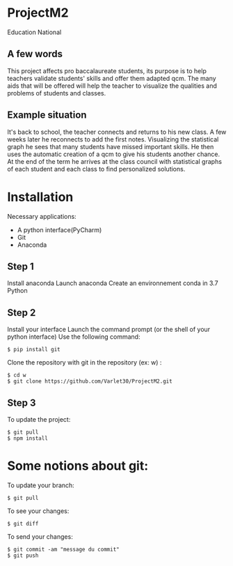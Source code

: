 # ProjectM2
Education National 

## A few words
This project affects pro baccalaureate students, its purpose is to help teachers validate students' skills and offer them adapted qcm.
The many aids that will be offered will help the teacher to visualize the qualities and problems of students and classes.

## Example situation

It's back to school, the teacher connects and returns to his new class. A few weeks later he reconnects to add the first notes.
Visualizing the statistical graph he sees that many students have missed important skills. He then uses the automatic creation of a qcm to give his students another chance.
At the end of the term he arrives at the class council with statistical graphs of each student and each class to find personalized solutions.

# Installation

Necessary applications:
- A python interface(PyCharm)
- Git
- Anaconda

## Step 1

Install anaconda
Launch anaconda
Create an environnement conda in 3.7 Python

## Step 2

Install your interface
Launch the command prompt (or the shell of your python interface)
Use the following command:
```
$ pip install git
```
Clone the repository with git in the repository (ex: w) :
```
$ cd w
$ git clone https://github.com/Varlet30/ProjectM2.git
```

## Step 3

To update the project:
```
$ git pull
$ npm install
```

# Some notions about git:

To update your branch:
```
$ git pull
```

To see your changes:
```
$ git diff
```

To send your changes:
```
$ git commit -am "message du commit"
$ git push
```
